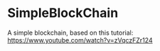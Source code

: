 # SimpleBlockChain
A simple blockchain, based on this tutorial: https://www.youtube.com/watch?v=zVqczFZr124
